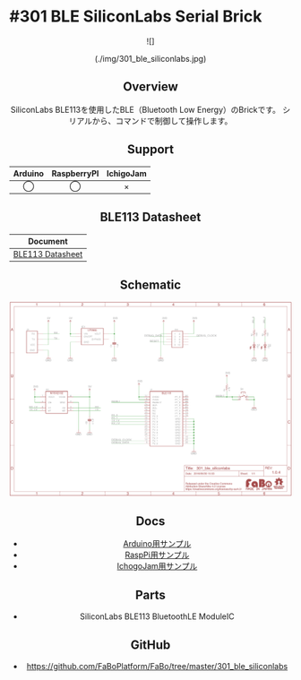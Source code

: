# #301 BLE SiliconLabs Serial Brick

<center>![]

(./img/301_ble_siliconlabs.jpg)
<!--COLORME-->

## Overview
SiliconLabs BLE113を使用したBLE（Bluetooth Low Energy）のBrickです。
シリアルから、コマンドで制御して操作します。

## Support
|Arduino|RaspberryPI|IchigoJam|
|:--:|:--:|:--:|
|◯|◯|×|

## BLE113 Datasheet
|Document|
|--|
|[BLE113 Datasheet](http://www.mouser.com/catalog/specsheets/Bluegiga_Technologies_BLE113_Datasheet.pdf)|

## Schematic
![](./img/301_ble_siliconlabs_sch.png)

## Docs

* [Arduino用サンプル](http://docs.fabo.io/fabo/arduino/brick_serial/301_brick_serial_ble.html)
* [RaspPi用サンプル](http://docs.fabo.io/fabo/rasppi/brick_serial/301_brick_serial_ble.html)
* [IchogoJam用サンプル](http://docs.fabo.io/fabo/ichigojam/brick_serial/301_brick_serial_ble.html)

## Parts
- SiliconLabs BLE113 BluetoothLE ModuleIC

## GitHub
- https://github.com/FaBoPlatform/FaBo/tree/master/301_ble_siliconlabs
